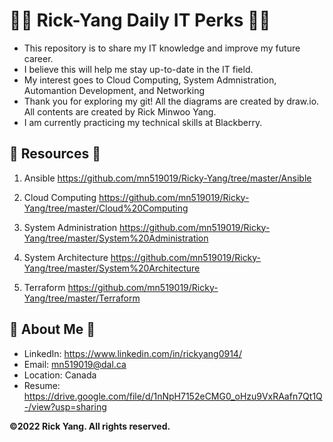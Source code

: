 # 🧑‍💻 Rick-Yang Daily IT Perks 🧑‍💻

- This repository is to share my IT knowledge and improve my future career.
- I believe this will help me stay up-to-date in the IT field. 
- My interest goes to Cloud Computing, System Admnistration, Automantion Development, and Networking
- Thank you for exploring my git! All the diagrams are created by draw.io. All contents are created by Rick Minwoo Yang.
- I am currently practicing my technical skills at Blackberry. 

## 📖 Resources 📖
1. Ansible https://github.com/mn519019/Ricky-Yang/tree/master/Ansible

2. Cloud Computing https://github.com/mn519019/Ricky-Yang/tree/master/Cloud%20Computing

3. System Administration https://github.com/mn519019/Ricky-Yang/tree/master/System%20Administration

4. System Architecture https://github.com/mn519019/Ricky-Yang/tree/master/System%20Architecture

5. Terraform https://github.com/mn519019/Ricky-Yang/tree/master/Terraform

## 🌠 About Me 🌠

- LinkedIn: https://www.linkedin.com/in/rickyang0914/
- Email: mn519019@dal.ca
- Location: Canada   
- Resume: https://drive.google.com/file/d/1nNpH7152eCMG0_oHzu9VxRAafn7Qt1Q-/view?usp=sharing

<b>©2022 Rick Yang. All rights reserved.</b>
